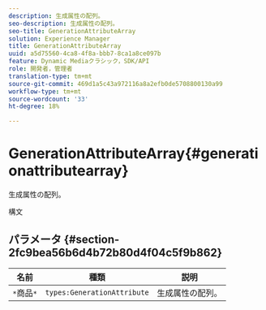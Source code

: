```yaml
---
description: 生成属性の配列。
seo-description: 生成属性の配列。
seo-title: GenerationAttributeArray
solution: Experience Manager
title: GenerationAttributeArray
uuid: a5d75560-4ca8-4f8a-bbb7-8ca1a8ce097b
feature: Dynamic Mediaクラシック，SDK/API
role: 開発者，管理者
translation-type: tm+mt
source-git-commit: 469d1a5c43a972116a8a2efb0de5708800130a99
workflow-type: tm+mt
source-wordcount: '33'
ht-degree: 18%

---
```



# GenerationAttributeArray{#generationattributearray}

生成属性の配列。

構文

## パラメータ {#section-2fc9bea56b6d4b72b80d4f04c5f9b862}

| 名前 | 種類 | 説明 |
|---|---|---|
| `*`商品`*` | `types:GenerationAttribute` | 生成属性の配列。 |

